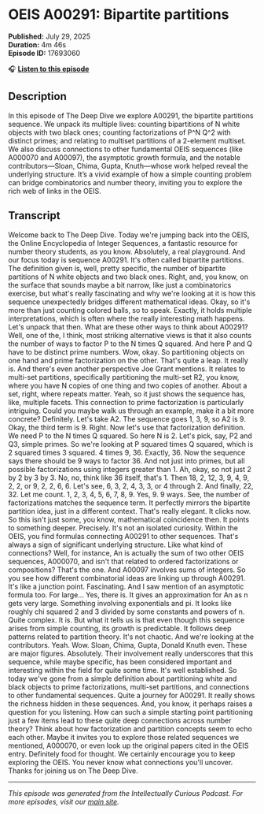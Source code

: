 # OEIS A00291: Bipartite partitions

**Published:** July 29, 2025  
**Duration:** 4m 46s  
**Episode ID:** 17693060

🎧 **[Listen to this episode](https://intellectuallycurious.buzzsprout.com/2529712/episodes/17693060-oeis-a00291-bipartite-partitions)**

## Description

In this episode of The Deep Dive we explore A00291, the bipartite partitions sequence. We unpack its multiple lives: counting bipartitions of N white objects with two black ones; counting factorizations of P^N Q^2 with distinct primes; and relating to multiset partitions of a 2-element multiset. We also discuss connections to other fundamental OEIS sequences (like A000070 and A00097), the asymptotic growth formula, and the notable contributors—Sloan, Chima, Gupta, Knuth—whose work helped reveal the underlying structure. It’s a vivid example of how a simple counting problem can bridge combinatorics and number theory, inviting you to explore the rich web of links in the OEIS.

## Transcript

Welcome back to The Deep Dive. Today we're jumping back into the OEIS, the Online Encyclopedia of Integer Sequences, a fantastic resource for number theory students, as you know. Absolutely, a real playground. And our focus today is sequence A00291. It's often called bipartite partitions. The definition given is, well, pretty specific, the number of bipartite partitions of N white objects and two black ones. Right, and, you know, on the surface that sounds maybe a bit narrow, like just a combinatorics exercise, but what's really fascinating and why we're looking at it is how this sequence unexpectedly bridges different mathematical ideas. Okay, so it's more than just counting colored balls, so to speak. Exactly, it holds multiple interpretations, which is often where the really interesting math happens. Let's unpack that then. What are these other ways to think about A00291? Well, one of the, I think, most striking alternative views is that it also counts the number of ways to factor P to the N times Q squared. And here P and Q have to be distinct prime numbers. Wow, okay. So partitioning objects on one hand and prime factorization on the other. That's quite a leap. It really is. And there's even another perspective Joe Grant mentions. It relates to multi-set partitions, specifically partitioning the multi-set R2, you know, where you have N copies of one thing and two copies of another. About a set, right, where repeats matter. Yeah, so it just shows the sequence has, like, multiple facets. This connection to prime factorization is particularly intriguing. Could you maybe walk us through an example, make it a bit more concrete? Definitely. Let's take A2. The sequence goes 1, 3, 9, so A2 is 9. Okay, the third term is 9. Right. Now let's use that factorization definition. We need P to the N times Q squared. So here N is 2. Let's pick, say, P2 and Q3, simple primes. So we're looking at P squared times Q squared, which is 2 squared times 3 squared. 4 times 9, 36. Exactly, 36. Now the sequence says there should be 9 ways to factor 36. And not just into primes, but all possible factorizations using integers greater than 1. Ah, okay, so not just 2 by 2 by 3 by 3. No, no, think like 36 itself, that's 1. Then 18, 2, 12, 3, 9, 4, 9, 2, 2, or 9, 2, 2, 6, 6. Let's see, 6, 3, 2, 4, 3, 3, or 4 through 2. And finally, 22, 32. Let me count. 1, 2, 3, 4, 5, 6, 7, 8, 9. Yes, 9. 9 ways. See, the number of factorizations matches the sequence term. It perfectly mirrors the bipartite partition idea, just in a different context. That's really elegant. It clicks now. So this isn't just some, you know, mathematical coincidence then. It points to something deeper. Precisely. It's not an isolated curiosity. Within the OEIS, you find formulas connecting A00291 to other sequences. That's always a sign of significant underlying structure. Like what kind of connections? Well, for instance, An is actually the sum of two other OEIS sequences, A000070, and isn't that related to ordered factorizations or compositions? That's the one. And A00097 involves sums of integers. So you see how different combinatorial ideas are linking up through A00291. It's like a junction point. Fascinating. And I saw mention of an asymptotic formula too. For large... Yes, there is. It gives an approximation for An as n gets very large. Something involving exponentials and pi. It looks like roughly chi squared 2 and 3 divided by some constants and powers of n. Quite complex. It is. But what it tells us is that even though this sequence arises from simple counting, its growth is predictable. It follows deep patterns related to partition theory. It's not chaotic. And we're looking at the contributors. Yeah. Wow. Sloan, Chima, Gupta, Donald Knuth even. These are major figures. Absolutely. Their involvement really underscores that this sequence, while maybe specific, has been considered important and interesting within the field for quite some time. It's well established. So today we've gone from a simple definition about partitioning white and black objects to prime factorizations, multi-set partitions, and connections to other fundamental sequences. Quite a journey for A00291. It really shows the richness hidden in these sequences. And, you know, it perhaps raises a question for you listening. How can such a simple starting point partitioning just a few items lead to these quite deep connections across number theory? Think about how factorization and partition concepts seem to echo each other. Maybe it invites you to explore those related sequences we mentioned, A000070, or even look up the original papers cited in the OEIS entry. Definitely food for thought. We certainly encourage you to keep exploring the OEIS. You never know what connections you'll uncover. Thanks for joining us on The Deep Dive.

---
*This episode was generated from the Intellectually Curious Podcast. For more episodes, visit our [main site](https://intellectuallycurious.buzzsprout.com).*
